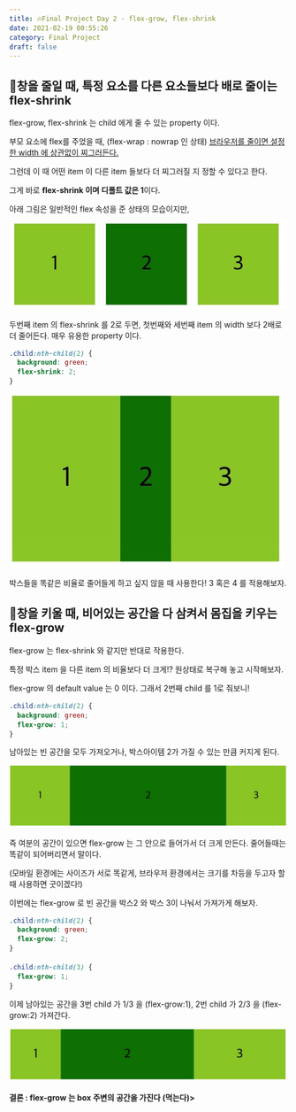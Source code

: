 ```yaml
---
title: 🔥Final Project Day 2 - flex-grow, flex-shrink
date: 2021-02-19 00:55:26
category: Final Project
draft: false
---
```


## 🍙창을 줄일 때, 특정 요소를 다른 요소들보다 배로 줄이는 flex-shrink

flex-grow, flex-shrink 는 child 에게 줄 수 있는 property 이다.

부모 요소에 flex를 주었을 때, (flex-wrap : nowrap 인 상태) <u>브라우저를 줄이면 설정한 width 에 상관없이 찌그러든다.</u>

그런데 이 때 어떤 item 이 다른 item 들보다 더 찌그러질 지 정할 수 있다고 한다.

그게 바로 <strong>flex-shrink 이며 디폴트 값은 1</strong>이다.

아래 그림은 일반적인 flex 속성을 준 상태의 모습이지만,

![](./images/normal-flex.jpeg)

두번째 item 의 flex-shrink 를 2로 두면, 첫번째와 세번째 item 의 width 보다 2배로 더 줄어든다. 매우 유용한 property 이다.

```css
.child:nth-child(2) {
  background: green;
  flex-shrink: 2;
}
```

![](./images/flex-shrink.jpeg)

박스들을 똑같은 비율로 줄어들게 하고 싶지 않을 때 사용한다! 3 혹은 4 를 적용해보자.

## 🍙창을 키울 때, 비어있는 공간을 다 삼켜서 몸집을 키우는 flex-grow

flex-grow 는 flex-shrink 와 같지만 반대로 작용한다.

특정 박스 item 을 다른 item 의 비율보다 더 크게!? 원상태로 복구해 놓고 시작해보자.

flex-grow 의 default value 는 0 이다. 그래서 2번째 child 를 1로 줘보니!

```css
.child:nth-child(2) {
  background: green;
  flex-grow: 1;
}
```

남아있는 빈 공간을 모두 가져오거나, 박스아이템 2가 가질 수 있는 만큼 커지게 된다.

![](./images/flex-grow-1.jpeg)

즉 여분의 공간이 있으면 flex-grow 는 그 안으로 들어가서 더 크게 만든다. 줄어들때는 똑같이 되어버리면서 말이다.

(모바일 환경에는 사이즈가 서로 똑같게, 브라우저 환경에서는 크기를 차등을 두고자 할때 사용하면 굿이겠다!)

이번에는 flex-grow 로 빈 공간을 박스2 와 박스 3이 나눠서 가져가게 해보자.

```css
.child:nth-child(2) {
  background: green;
  flex-grow: 2;
}

.child:nth-child(3) {
  flex-grow: 1;
}
```

이제 남아있는 공간을 3번 child 가 1/3 을 (flex-grow:1), 2번 child 가 2/3 을 (flex-grow:2) 가져간다.

![](./images/flex-grow-2.jpeg)

<strong>결론 : flex-grow 는 box 주변의 공간을 가진다 (먹는다)>
